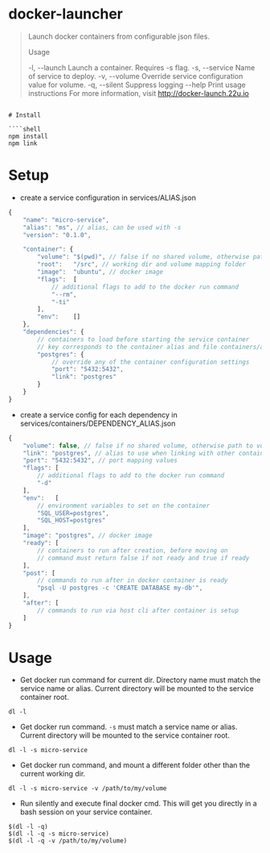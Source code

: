# docker-launcher

> Launch docker containers from configurable json files.
>
>   Usage
>
>   -l, --launch              Launch a container. Requires -s flag.
>   -s, --service <string>    Name of service to deploy.
>   -v, --volume <string>     Override service configuration value for volume.
>   -q, --silent              Suppress logging
>   --help                    Print usage instructions
> For more information, visit http://docker-launch.22u.io

````

# Install

````shell
npm install
npm link
````

# Setup

- create a service configuration in services/ALIAS.json

````js
{
    "name": "micro-service",
    "alias": "ms", // alias, can be used with -s
    "version": "0.1.0",

    "container": {
        "volume": "$(pwd)", // false if no shared volume, otherwise path to volume
        "root":   "/src", // working dir and volume mapping folder
        "image":  "ubuntu", // docker image
        "flags":  [
            // additional flags to add to the docker run command
            "--rm",
            "-ti"
        ],
        "env":    []
    },
    "dependencies": {
        // containers to load before starting the service container
        // key corresponds to the container alias and file containers/alias.json
        "postgres": {
            // override any of the container configuration settings
            "port": "5432:5432",
            "link": "postgres"
        }
    }
}
````

- create a service config for each dependency in services/containers/DEPENDENCY_ALIAS.json

````js
{
    "volume": false, // false if no shared volume, otherwise path to volume
    "link": "postgres", // alias to use when linking with other containers
    "port": "5432:5432", // port mapping values
    "flags": [
        // additional flags to add to the docker run command
        "-d"
    ],
    "env":   [
        // environment variables to set on the container
        "SQL_USER=postgres",
        "SQL_HOST=postgres"
    ],
    "image": "postgres", // docker image
    "ready": [
        // containers to run after creation, before moving on
        // command must return false if not ready and true if ready
    ],
    "post": [
        // commands to run after in docker container is ready
        "psql -U postgres -c 'CREATE DATABASE my-db'",
    ],
    "after": [
        // commands to run via host cli after container is setup
    ]
}
````

# Usage

- Get docker run command for current dir. Directory name must match the service name or alias. Current directory will be mounted to the service container root.

````shell
dl -l
````

- Get docker run command. `-s` must match a service name or alias. Current directory will be mounted to the service container root.

````shell
dl -l -s micro-service
````

- Get docker run command, and mount a different folder other than the current working dir.

````shell
dl -l -s micro-service -v /path/to/my/volume
````

- Run silently and execute final docker cmd. This will get you directly in a bash session on your service container.

````shell
$(dl -l -q)
$(dl -l -q -s micro-service)
$(dl -l -q -v /path/to/my/volume)
````

